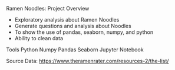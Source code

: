 Ramen Noodles: Project Overview

* Exploratory analysis about Ramen Noodles
* Generate questions and analysis about Noodles
* To show the use of pandas, seaborn, numpy, and python
* Ability to clean data



Tools
Python
Numpy
Pandas
Seaborn
Jupyter Notebook

Source
Data: https://www.theramenrater.com/resources-2/the-list/




